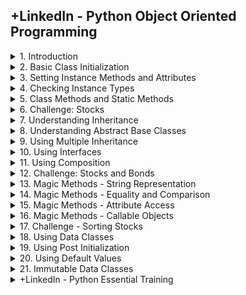 ## +LinkedIn - Python Object Oriented Programming

<details>
<summary>1. Introduction </summary>

# Introduction

<img width="960" alt="image" src="https://github.com/omeatai/src-AI-Software/assets/32337103/d233830b-cb15-4e42-b9aa-78aebfe08fdd">
<img width="960" alt="image" src="https://github.com/omeatai/src-AI-Software/assets/32337103/ad380fc4-2376-470c-8295-b185243e8f14">

# #END</details>

<details>
<summary>2. Basic Class Initialization </summary>

# Basic Class Initialization

```py
class Book:
    def __init__(self, title):
        self.title = title


# TODO: create instances of the class
book1 = Book("Brave New World")
book2 = Book("War and Peace")

# TODO: print the class and property
print(book1)
print(book1.title)

```

<img width="1383" alt="image" src="https://github.com/omeatai/src-AI-Software/assets/32337103/81007ad2-8c5a-4e01-8969-47aeed03eccf">

# #END</details>

<details>
<summary>3. Setting Instance Methods and Attributes </summary>

# Setting Instance Methods and Attributes

```py
class Book:
    def __init__(self, title, pages, author, price):
        self.title = title
        self.pages = pages
        self.author = author
        self.price = price
        self.__secret = "This is a secret attribute"

    def set_discount_percentage(self, amount):
        self._discount = amount

    def get_price(self):
        if hasattr(self, "_discount"):
            return self.price - (self.price * self._discount/100)
        else:
            return self.price


# create some book instances
b1 = Book("War and Peace", "Leo Tolstoy", 1225, 39.95)
b2 = Book("The Catcher in the Rye", "JD Salinger", 234, 29.95)

# print the price of book1
print("Book 1 Price: ", b1.get_price())

# try setting the discount
print("Book 2 Price: ", b2.get_price())
b2.set_discount_percentage(25)
print("Book 2 new Price: ", b2.get_price())
print("Book 2 discount percentage: ", b2._discount)

# properties with double underscores are hidden by the interpreter
# print(b2.__secret)

```

<img width="1383" alt="image" src="https://github.com/omeatai/src-AI-Software/assets/32337103/f69c15f3-bfc2-4e2d-a6fa-b7dd203c4146">

# #END</details>

<details>
<summary>4. Checking Instance Types </summary>

# Checking Instance Types

```py
class Book:
    def __init__(self, title):
        self.title = title


class Newspaper:
    def __init__(self, name):
        self.name = name


# Create some instances of the classes
b1 = Book("The Catcher In The Rye")
b2 = Book("The Grapes of Wrath")
n1 = Newspaper("The Washington Post")
n2 = Newspaper("The New York Times")

# TODO: use type() to inspect the object type
print(type(b1))
print(type(n1))

# TODO: compare two types together
print(type(b1) == type(b2))
print(type(b1) == type(n2))

# TODO: use isinstance to compare a specific instance to a known type
print(isinstance(b1, Book))
print(isinstance(n1, Newspaper))
print(isinstance(n2, Book))
print(isinstance(n2, object))

```

<img width="1383" alt="image" src="https://github.com/omeatai/src-AI-Software/assets/32337103/72410a3a-8ecb-43d8-ba1e-0b0d7cb65e1c">

# #END</details>

<details>
<summary>5. Class Methods and Static Methods </summary>

# Class Methods and Static Methods

```py
class Book:
    # TODO: Properties defined at the class level are shared by all instances
    # Class Attributes
    BOOK_TYPES = ("HARDCOVER", "PAPERBACK", "EBOOK")
    __booklist = None

    # static methods do not receive class or instance arguments
    # and usually operate on data that is not instance-specific
    @staticmethod
    def get_booklist():
        if Book.__booklist == None:
            Book.__booklist = []
        return Book.__booklist

    # class methods receive a class as their argument and can only
    # operate on class-level data
    @classmethod
    def get_book_types(cls):
        return cls.BOOK_TYPES

    # instance methods receive a specific object instance as an argument
    def set_title(self, newtitle):
        self.title = newtitle

    def __init__(self, title, booktype):
        self.title = title
        if (not booktype in self.BOOK_TYPES):
            raise ValueError(f"{booktype} is not a valid book type")
        else:
            self.booktype = booktype


# TODO: access the class attribute
print("Book types: ", Book.get_book_types())

# TODO: Create some book instances
b1 = Book("Title 1", "HARDCOVER")
b2 = Book("Title 2", "PAPERBACK")

# TODO: Use the static method to access a singleton object
thebooks = Book.get_booklist()
thebooks.append(b1)
thebooks.append(b2)
print(thebooks)

```

<img width="1399" alt="image" src="https://github.com/omeatai/src-AI-Software/assets/32337103/6cb999e1-aee1-45ac-aaa1-19eda2bcd724">

# #END</details>

<details>
<summary>6. Challenge: Stocks </summary>

# Challenge: Stocks

![image](https://github.com/omeatai/src-AI-Software/assets/32337103/cbae201c-98c7-4b77-bab5-f2952c69a925)

```py
class Stock:
    def __init__(self, ticker, price, company) -> None:
        self.ticker = ticker
        self.price = price
        self.company = company

    def get_description(self):
        return f"{self.ticker}: {self.company} -- ${self.price}"


# ~~~~~~~~~~~~~~~~~~ TEST CODE ~~~~~~~~~~~~~~~~~~~~~~~~~
if __name__ == "__main__":
    msft = Stock("MSFT", 342.0, "Microsoft Corp")
    goog = Stock("GOOG", 135.0, "Google Inc")
    meta = Stock("META", 275.0, "Meta Platforms Inc")
    amzn = Stock("AMZN", 135.0, "Amazon Inc")

    print(msft.get_description())
    print(goog.get_description())
    print(meta.get_description())
    print(amzn.get_description())

```

<img width="1399" alt="image" src="https://github.com/omeatai/src-AI-Software/assets/32337103/2cf6e829-2e46-4fce-8db3-76357b27aaa4">

# #END</details>

<details>
<summary>7. Understanding Inheritance </summary>

# Understanding Inheritance

```py
class Publication:
    def __init__(self, title, price):
        self.title = title
        self.price = price


class Periodical(Publication):
    def __init__(self, title, price, publisher, period):
        super().__init__(title, price)
        self.period = period
        self.publisher = publisher


class Book(Publication):
    def __init__(self, title, author, pages, price):
        super().__init__(title, price)
        self.author = author
        self.pages = pages


class Magazine(Periodical):
    def __init__(self, title, publisher, price, period):
        super().__init__(title, price, publisher, period)


class Newspaper(Periodical):
    def __init__(self, title, publisher, price, period):
        super().__init__(title, price, publisher, period)


b1 = Book("Brave New World", "Aldous Huxley", 311, 29.0)
n1 = Newspaper("NY Times", "New York Times Company", 6.0, "Daily")
m1 = Magazine("Scientific American", "Springer Nature", 5.99, "Monthly")

print(b1.author)
print(n1.publisher)
print(b1.price, m1.price, n1.price)

```

<img width="1399" alt="image" src="https://github.com/omeatai/src-AI-Software/assets/32337103/e0f39339-3684-4958-880b-3ce23b7bee18">

# #END</details>

<details>
<summary>8. Understanding Abstract Base Classes </summary>

# Understanding Abstract Base Classes

```py
from abc import ABC, abstractmethod


class GraphicShape(ABC):
    # Inheriting from ABC indicates that this is an abstract base class
    def __init__(self):
        super().__init__()

    # declaring a method as abstract requires a subclass to implement it
    @abstractmethod
    def calc_area(self):
        pass


class Circle(GraphicShape):
    def __init__(self, radius):
        self.radius = radius

    def calc_area(self):
        return 3.14 * (self.radius ** 2)


class Square(GraphicShape):
    def __init__(self, side):
        self.side = side

    def calc_area(self):
        return self.side * self.side


# Abstract classes can't be instantiated themselves
# g = GraphicShape() # this will error

c = Circle(10)
print(c.calc_area())
s = Square(12)
print(s.calc_area())

```

<img width="1399" alt="image" src="https://github.com/omeatai/src-AI-Software/assets/32337103/79512274-328a-4d98-9382-380fbea6420b">

# #END</details>

<details>
<summary>9. Using Multiple Inheritance </summary>

# Using Multiple Inheritance

```py
class A:
    def __init__(self):
        super().__init__()
        self.prop1 = "prop1"
        self.name = "Class A"


class B:
    def __init__(self):
        super().__init__()
        self.prop2 = "prop2"
        self.name = "Class B"


class C(B, A):
    def __init__(self):
        super().__init__()

    def showprops(self):
        print(self.prop1)
        print(self.prop2)
        print(self.name)


# create the class and call showprops()
c = C()
print(C.__mro__)
c.showprops()

```

<img width="1335" alt="image" src="https://github.com/omeatai/src-AI-Software/assets/32337103/9e74b666-5a9d-4cc5-94c2-4b058cd0312f">

# #END</details>

<details>
<summary>10. Using Interfaces </summary>

# Using Interfaces

```py
from abc import ABC, abstractmethod


class GraphicShape(ABC):
    def __init__(self):
        super().__init__()

    @abstractmethod
    def calcArea(self):
        pass


class JSONify(ABC):
    @abstractmethod
    def toJSON(self):
        pass


class Circle(GraphicShape, JSONify):
    def __init__(self, radius):
        self.radius = radius

    def calcArea(self):
        return 3.14 * (self.radius ** 2)

    def toJSON(self):
        return f"{{ \"circle\": {str(self.calcArea())} }}"


c = Circle(10)
print(c.calcArea())
print(c.toJSON())

```

<img width="1335" alt="image" src="https://github.com/omeatai/src-AI-Software/assets/32337103/b0c46e8b-97f1-4dac-a9aa-ead3e1f523f8">

# #END</details>

<details>
<summary>11. Using Composition </summary>

# Using Composition

```py
class Book:
    def __init__(self, title, price, author=None):
        self.title = title
        self.price = price

        # Use references to other objects, like author and chapters
        self.author = author
        self.chapters = []

    def addchapter(self, chapter):
        self.chapters.append(chapter)

    def getbookpagecount(self):
        result = 0
        for ch in self.chapters:
            result += ch.pagecount
        return result


class Author:
    def __init__(self, fname, lname):
        self.fname = fname
        self.lname = lname

    def __str__(self):
        return f"{self.fname} {self.lname}"


class Chapter:
    def __init__(self, name, pagecount):
        self.name = name
        self.pagecount = pagecount


auth = Author("Leo", "Tolstoy")
b1 = Book("War and Peace", 39.95, auth)

b1.addchapter(Chapter("Chapter 1", 104))
b1.addchapter(Chapter("Chapter 2", 89))
b1.addchapter(Chapter("Chapter 3", 124))

print(b1.title)
print(b1.author)
print(b1.getbookpagecount())

```

<img width="1335" alt="image" src="https://github.com/omeatai/src-AI-Software/assets/32337103/0e2a6deb-7369-4216-a16a-137a8e5e1726">

<img width="1440" alt="image" src="https://github.com/omeatai/src-AI-Software/assets/32337103/a0fa709d-8e92-4cdb-9ace-05a6fe485e86">

# #END</details>

<details>
<summary>12. Challenge: Stocks and Bonds </summary>

# Challenge: Stocks and Bonds

<img width="1440" alt="image" src="https://github.com/omeatai/src-AI-Software/assets/32337103/e384b541-7524-47fb-8cb1-55b092ecc1fe">
<img width="1440" alt="image" src="https://github.com/omeatai/src-AI-Software/assets/32337103/dba83078-64dd-4c89-a2a4-bcf07c6e167c">
<img width="1440" alt="image" src="https://github.com/omeatai/src-AI-Software/assets/32337103/93fa0f7d-606b-469a-ab3b-0e02493cb9c9">

```py
# Challenge: create a class structure to represent stocks and bonds
# Requirements:
# Both stocks and bonds have a price
# Stocks have a company name and ticker
# Bonds have a description, duration, and yield
# You should not be able to instantiate the base class
# -- Subclasses are required to override get_description ()
# -- get_description returns formats for stocks and bonds
# For stocks: "Ticker: Company -- $Price"
# For bonds: "description: duration'yr' : $price : yieldamt%"

from abc import ABC, abstractmethod


class Asset(ABC):

    def __init__(self, price):
        self.price = price

    @abstractmethod
    def get_description(self):
        pass


class Stock(Asset):
    def __init__(self, ticker, price, company):
        super().__init__(price)
        self.ticker = ticker
        self.company = company

    def get_description(self):
        return f"{self.ticker}: {self.company} -- ${self.price}"


class Bond(Asset):
    def __init__(self, price, description, duration, yieldamt):
        super().__init__(price)
        self.description = description
        self.duration = duration
        self.yieldamt = yieldamt

    def get_description(self):
        return f"{self.description}: {self.duration}yr : ${self.price} : {self.yieldamt}%"


# ~~~~~~~~~ TEST CODE ~22~~~~~~
try:
    ast = Asset(100.0)
except:
    print("Can't instantiate Asset!")

msft = Stock("MSFT", 342.0, "Microsoft Corp")
goog = Stock("GOOG", 135.0, "Google Inc")
meta = Stock("META", 27510, "Meta Platforms Inc")
amzn = Stock("AMZN", 135.0, "Amazon Inc")

us30yr = Bond(95.31, "30 Year US Treasury", 30, 4.38)
us10yr = Bond(96.70, "10 Year US Treasury", 10, 4.28)
us5yr = Bond(98.65, "5 Year US Treasury", 5, 4.43)
us2yr = Bond(99.57, "2 Year US Treasury", 2, 4.98)

print(msft.get_description())
print(goog.get_description())
print(meta.get_description())
print(amzn.get_description())

print(us30yr.get_description())
print(us10yr.get_description())
print(us5yr.get_description())
print(us2yr.get_description())

```

<img width="1401" alt="image" src="https://github.com/omeatai/src-AI-Software/assets/32337103/4dda58b2-3f3b-4a50-8ef1-1a3b8325c971">

# #END</details>

<details>
<summary>13. Magic Methods - String Representation </summary>

# Magic Methods - String Representation 

<img width="1440" alt="image" src="https://github.com/omeatai/src-AI-Software/assets/32337103/b45fadd3-3fee-457e-abe5-356dce8126db">

```py
class Book:
    def __init__(self, title, author, price):
        super().__init__()
        self.title = title
        self.author = author
        self.price = price

    # The __str__ function is used to return a user-friendly string
    # representation of the object
    def __str__(self):
        return f"{self.title} by {self.author}, costs {self.price}"

    # The __repr__ function is used to return a developer-friendly string
    # representation of the object
    def __repr__(self):
        return f"title={self.title},author={self.author},price={self.price}"


b1 = Book("War and Peace", "Leo Tolstoy", 39.95)
b2 = Book("The Catcher in the Rye", "JD Salinger", 29.95)

# print each object
print(b1)
print(b2)

# use str() and repr()
print("STR=>", str(b1))
print("REPR=>", (repr(b2)))

```

<img width="1401" alt="image" src="https://github.com/omeatai/src-AI-Software/assets/32337103/c64521b6-ed0c-420c-8a30-d52e868135cc">

# #END</details>

<details>
<summary>14. Magic Methods - Equality and Comparison </summary>

# Magic Methods - Equality and Comparison

```py
class Book:
    def __init__(self, title, author, price):
        super().__init__()
        self.title = title
        self.author = author
        self.price = price

    # the __eq__ method checks for equality between two objects
    def __eq__(self, value):
        if not isinstance(value, Book):
            raise ValueError("Can't compare book to non-book type")

        return (self.title == value.title and
                self.author == value.author and
                self.price == value.price)

    # the __ge__ establishes >= relationship with another obj
    def __ge__(self, value):
        if not isinstance(value, Book):
            raise ValueError("Can't compare book to non-book type")

        return self.price >= value.price

    # the __lt__ establishes <= relationship with another obj
    def __lt__(self, value):
        if not isinstance(value, Book):
            raise ValueError("Can't compare book to non-book type")

        return self.price < value.price


b1 = Book("War and Peace", "Leo Tolstoy", 39.95)
b2 = Book("The Catcher in the Rye", "JD Salinger", 29.95)
b3 = Book("War and Peace", "Leo Tolstoy", 39.95)
b4 = Book("To Kill a Mockingbird", "Harper Lee", 24.95)

# Check for equality
print(b1 == b3)
print(b1 == b2)
# print(b1 == 42)

# Check for greater and lesser value
print(b2 >= b1)
print(b2 < b1)
print(b3 >= b2)

# Now we can sort them
books = [b1, b3, b2, b4]
books.sort()
print([book.title for book in books])

```

<img width="1401" alt="image" src="https://github.com/omeatai/src-AI-Software/assets/32337103/0a106212-aca9-4275-8a53-2c6cad78debb">

# #END</details>

<details>
<summary>15. Magic Methods - Attribute Access </summary>

# Magic Methods - Attribute Access

```py
class Book:
    def __init__(self, title, author, price):
        super().__init__()
        self.title = title
        self.author = author
        self.price = price
        self._discount = 0.1

    # The __str__ function is used to return a user-friendly string
    # representation of the object
    def __str__(self):
        return f"{self.title} by {self.author}, costs {self.price}"

    # Called when an attribute is retrieved. Be aware that you can't
    # directly access the attr name otherwise a recursive loop is created
    def __getattribute__(self, name):
        if (name == "price"):
            p = super().__getattribute__("price")
            d = super().__getattribute__("_discount")
            return p - (p * d)
        return super().__getattribute__(name)

    # __setattr__ called when an attribute value is set. Don't set the attr
    # directly here otherwise a recursive loop causes a crash
    def __setattr__(self, name, value):
        if (name == "price"):
            if type(value) is not float:
                raise ValueError("The 'price' attribute must be a float")
        return super().__setattr__(name, value)

    # __getattr__ called when __getattribute__ lookup fails - you can
    # pretty much generate attributes on the fly with this method
    def __getattr__(self, name):
        return name + " is not here!"


b1 = Book("War and Peace", "Leo Tolstoy", 39.95)
b2 = Book("The Catcher in the Rye", "JD Salinger", 29.95)

# Try setting and accessing the price
b1.price = 38.95
print(b1)

b2.price = float(40)  # using an int will raise an exception
print(b2)

# If an attribute doesn't exist, __getattr__ will be called
print(b1.randomprop)

```

<img width="1401" alt="image" src="https://github.com/omeatai/src-AI-Software/assets/32337103/2fbfd3eb-3080-4ffc-92a6-52fe09cfa081">

# #END</details>

<details>
<summary>16. Magic Methods - Callable Objects </summary>

# Magic Methods - Callable Objects

```py
class Book:
    def __init__(self, title, author, price):
        super().__init__()
        self.title = title
        self.author = author
        self.price = price

    def __str__(self):
        return f"{self.title} by {self.author}, costs {self.price}"

    # TODO: the __call__ method can be used to call the object like a function
    def __call__(self, title, author, price):
        self.title = title
        self.author = author
        self.price = price


b1 = Book("War and Peace", "Leo Tolstoy", 39.95)
b2 = Book("The Catcher in the Rye", "JD Salinger", 29.95)

# call the object as if it were a function
print(b1)
b1("Anna Karenina", "Leo Tolstoy", 49.95)
print(b1)

```

<img width="1401" alt="image" src="https://github.com/omeatai/src-AI-Software/assets/32337103/ba44c06f-1fe4-444f-953b-dd8ca84481d9">

# #END</details>

<details>
<summary>17. Challenge - Sorting Stocks </summary>

# Challenge - Sorting Stocks

<img width="1440" alt="image" src="https://github.com/omeatai/src-AI-Software/assets/32337103/20c33af5-1653-4c53-b0c7-b243ba4b853e">
<img width="1440" alt="image" src="https://github.com/omeatai/src-AI-Software/assets/32337103/687a286a-86bb-4baa-afc8-15a6878ea372">
<img width="1440" alt="image" src="https://github.com/omeatai/src-AI-Software/assets/32337103/afa3de58-6740-4f98-837f-e20b619703ae">
<img width="1440" alt="image" src="https://github.com/omeatai/src-AI-Software/assets/32337103/cd35e9a0-c353-4f7d-b22f-906a42d1307d">

```py
# Programming challenge: add methods for comparison and equality
# Challenge: use a magic method to make stocks and bonds sortable

# Stocks should sort from low to high on price
# Bonds should sort from low to high on yield

from abc import ABC, abstractmethod


class Asset(ABC):
    def __init__(self, price):
        self.price = price

    @abstractmethod
    def __str__(self):
        pass


class Stock(Asset):
    def __init__(self, ticker, price, company):
        super().__init__(price)
        self.company = company
        self.ticker = ticker

    def __str__(self):
        return f"{self.ticker}: {self.company} -- {self.price}"

    def __lt__(self, other):
        if not isinstance(other, Stock):
            raise ValueError("Can't compare stock with non-stock type")
        return self.price < other.price

    # def __gt__(self, other):
    #     if not isinstance(other, Stock):
    #         raise ValueError("Can't compare stock with non-stock type")
    #     return self.price > other.price


class Bond(Asset):
    def __init__(self, price, description, duration, yieldamt):
        super().__init__(price)
        self.description = description
        self.duration = duration
        self.yieldamt = yieldamt

    def __str__(self):
        return f"{self.description} : {self.duration}yr : {self.price} : {self.yieldamt}%"

    def __lt__(self, other):
        if not isinstance(other, Bond):
            raise ValueError("Can't compare bond with non-bond type")
        return self.yieldamt < other.yieldamt

    # def __gt__(self, other):
    #     if not isinstance(other, Bond):
    #         raise ValueError("Can't compare bond with non-bond type")
    #     return self.yieldamt > other.yieldamt


# 2 ~~~~~~~~~ TEST CODE ~~~~~~~~~
stocks = [
    Stock("MSFT", 342.0, "Microsoft Corp"),
    Stock("GOOG", 135.0, "Google Inc"),
    Stock("META", 275.0, "Meta Platforms Inc"),
    Stock("AMZN", 120.0, "Amazon Inc")
]

bonds = [
    Bond(95.31, "30 Year US Treasury", 30, 4.38),
    Bond(96.70, "10 Year US Treasury", 10, 4.28),
    Bond(98.65, "5 Year US Treasury", 5, 4.43),
    Bond(99.57, "2 Year US Treasury", 2, 4.98)
]

stocks.sort()
bonds.sort()

for stock in stocks:
    print(stock)
    print("--- ")

for bond in bonds:
    print(bond)

```

<img width="1401" alt="image" src="https://github.com/omeatai/src-AI-Software/assets/32337103/99dad1fa-f8a9-4d81-8262-66f6cd48b14f">

# #END</details>

<details>
<summary>18. Using Data Classes </summary>

# Using Data Classes

```py
# Using data classes to represent data objects

from dataclasses import dataclass


@dataclass
class Book:
    title: str
    author: str
    pages: int
    price: float

    # You can define methods in a dataclass like any other
    def bookinfo(self):
        return f"{self.title}, by {self.author}"


# create some instances
b1 = Book("War and Peace", "Leo Tolstoy", 1225, 39.95)
b2 = Book("The Catcher in the Rye", "JD Salinger", 234, 29.95)

# access fields
print(b1.title)
print(b2.author)

# print the book itself - dataclasses provide a default
# implementation of the __repr__ function
print(b1)

# comparing two dataclasses
b3 = Book("War and Peace", "Leo Tolstoy", 1225, 39.95)
print(b1 == b3)

# change some fields, call a regular class method
b1.title = "Anna Karenina"
b1.pages = 864
print(b1.bookinfo())

```

<img width="1401" alt="image" src="https://github.com/omeatai/src-AI-Software/assets/32337103/513598e0-5732-43b7-ae24-39283fe98b77">

# #END</details>

<details>
<summary>19. Using Post Initialization </summary>

# Using Post Initialization

```py
# Using the postinit function in data classes

from dataclasses import dataclass


@dataclass
class Book:
    title: str
    author: str
    pages: int
    price: float

    # the __post_init__ function lets us customize additional properties
    # after the object has been initialized via built-in __init__
    def __post_init__(self):
        self.description = f"{self.title} by {self.author}, {self.pages} pages"


# create some Book objects
b1 = Book("War and Peace", "Leo Tolstoy", 1225, 39.95)
b2 = Book("The Catcher in the Rye", "JD Salinger", 234, 29.95)

# use the description attribute
print(b1.description)
print(b2.description)

```

<img width="1401" alt="image" src="https://github.com/omeatai/src-AI-Software/assets/32337103/abdd2530-426d-4ab3-8136-a3e4b3583879">

# #END</details>

<details>
<summary>20. Using Default Values </summary>

# Using Default Values

```py
# implementing default values in data classes

from dataclasses import dataclass, field
import random


def price_func():
    return float(random.randrange(20, 40))


@dataclass
class Book:
    # you can define default values when attributes are declared
    title: str = "No Title"
    author: str = "No Author"
    pages: int = 0
    price: float = field(default_factory=price_func)


# Create a default book object
b1 = Book()
print(b1)

# Create a specified book, price is set by field operator
b1 = Book("War and Peace", "Leo Tolstoy", 1225)
b2 = Book("The Catcher in the Rye", "JD Salinger", 234)
print(b1)
print(b2)

```

<img width="1401" alt="image" src="https://github.com/omeatai/src-AI-Software/assets/32337103/7ef8b4d8-bf05-4e13-b354-1460972f9395">

# #END</details>

<details>
<summary>21. Immutable Data Classes </summary>

# Immutable Data Classes 

```py

```

# #END</details>

<details>
<summary>+LinkedIn - Python Essential Training </summary>

```py

```

```py

```

</details>
